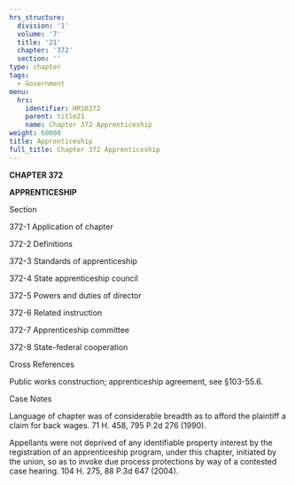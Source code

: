 ```yaml
---
hrs_structure:
  division: '1'
  volume: '7'
  title: '21'
  chapter: '372'
  section: ''
type: chapter
tags:
  - Government
menu:
  hrs:
    identifier: HRS0372
    parent: title21
    name: Chapter 372 Apprenticeship
weight: 60000
title: Apprenticeship
full_title: Chapter 372 Apprenticeship
---
```

**CHAPTER 372**

**APPRENTICESHIP**

Section

372-1 Application of chapter

372-2 Definitions

372-3 Standards of apprenticeship

372-4 State apprenticeship council

372-5 Powers and duties of director

372-6 Related instruction

372-7 Apprenticeship committee

372-8 State-federal cooperation

Cross References

Public works construction; apprenticeship agreement, see §103-55.6.

Case Notes

Language of chapter was of considerable breadth as to afford the plaintiff a claim for back wages. 71 H. 458, 795 P.2d 276 (1990).

Appellants were not deprived of any identifiable property interest by the registration of an apprenticeship program, under this chapter, initiated by the union, so as to invoke due process protections by way of a contested case hearing. 104 H. 275, 88 P.3d 647 (2004).